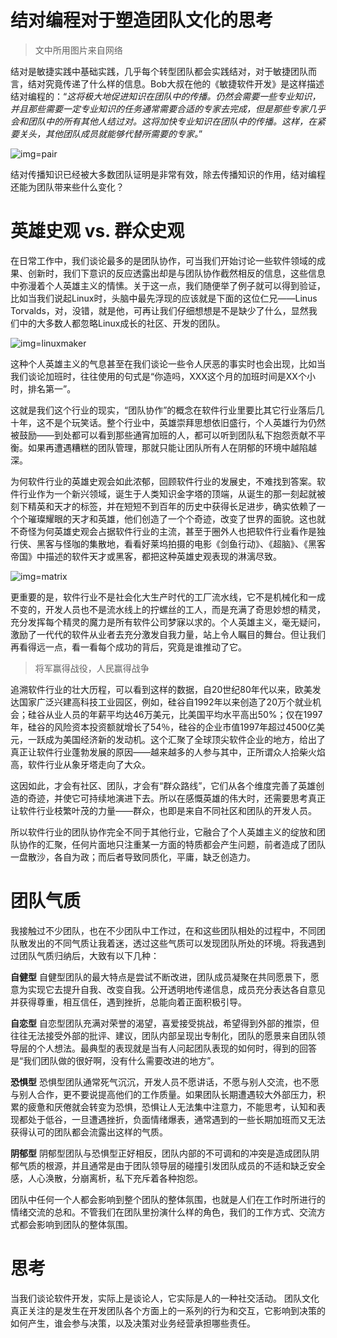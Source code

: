 结对编程对于塑造团队文化的思考
==============================

>文中所用图片来自网络

结对是敏捷实践中基础实践，几乎每个转型团队都会实践结对，对于敏捷团队而言，结对究竟传递了什么样的信息。Bob大叔在他的《敏捷软件开发》是这样描述结对编程的：“*这将极大地促进知识在团队中的传播。仍然会需要一些专业知识，并且那些需要一定专业知识的任务通常需要合适的专家去完成，但是那些专家几乎会和团队中的所有其他人结过对。这将加快专业知识在团队中的传播。这样，在紧要关头，其他团队成员就能够代替所需要的专家。*”

![img=pair](http://www.juvenxu.com/wp-content/uploads/2012/05/pair1.jpg)

结对传播知识已经被大多数团队证明是非常有效，除去传播知识的作用，结对编程还能为团队带来些什么变化？

# 英雄史观 vs. 群众史观
在日常工作中，我们谈论最多的是团队协作，可当我们开始讨论一些软件领域的成果、创新时，我们下意识的反应透露出却是与团队协作截然相反的信息，这些信息中弥漫着个人英雄主义的情愫。关于这一点，我们随便举了例子就可以得到验证，比如当我们说起Linux时，头脑中最先浮现的应该就是下面的这位仁兄——Linus Torvalds，对，没错，就是他，可再让我们仔细想想是不是缺少了什么，显然我们中的大多数人都忽略Linux成长的社区、开发的团队。

![img=linuxmaker](http://big5.thethirdmedia.com/g2b.aspx/image.thethirdmedia.com/Article/upload/200811/08111019311622.jpg)

这种个人英雄主义的气息甚至在我们谈论一些令人厌恶的事实时也会出现，比如当我们谈论加班时，往往使用的句式是“你造吗，XXX这个月的加班时间是XX个小时，排名第一”。

这就是我们这个行业的现实，“团队协作”的概念在软件行业里要比其它行业落后几十年，这不是个玩笑话。整个行业中，英雄崇拜思想依旧盛行，个人英雄行为仍然被鼓励——到处都可以看到那些通宵加班的人，都可以听到团队私下抱怨贡献不平衡。如果再遭遇糟糕的团队管理，那就只能让团队所有人在阴郁的环境中越陷越深。

为何软件行业的英雄史观会如此浓郁，回顾软件行业的发展史，不难找到答案。软件行业作为一个新兴领域，诞生于人类知识金字塔的顶端，从诞生的那一刻起就被刻下精英和天才的标签，并在短短不到百年的历史中获得长足进步，确实依赖了一个个璀璨耀眼的天才和英雄，他们创造了一个个奇迹，改变了世界的面貌。这也就不奇怪为何英雄史观会占据软件行业的主流，甚至于圈外人也把软件行业看作是独行侠、黑客与怪咖的集散地，看看好莱坞拍摄的电影《剑鱼行动》、《超脑》、《黑客帝国》中描述的软件天才或黑客，都把这种英雄史观表现的淋漓尽致。

![img=matrix](http://wallpoper.com/images/00/37/16/64/movies-matrix_00371664.png)

更重要的是，软件行业不是社会化大生产时代的工厂流水线，它不是机械化和一成不变的，开发人员也不是流水线上的拧螺丝的工人，而是充满了奇思妙想的精灵，充分发挥每个精灵的魔力是所有软件公司梦寐以求的。个人英雄主义，毫无疑问，激励了一代代的软件从业者去充分激发自我力量，站上令人瞩目的舞台。但让我们再看得远一点，看一看每个成功的背后，究竟是谁推动了它。

>将军赢得战役，人民赢得战争

追溯软件行业的壮大历程，可以看到这样的数据，自20世纪80年代以来，欧美发达国家广泛兴建高科技工业园区，例如，硅谷自1992年以来创造了20万个就业机会；硅谷从业人员的年薪平均达46万美元，比美国平均水平高出50%；仅在1997年，硅谷的风险资本投资额就增长了54％，硅谷的企业市值1997年超过4500亿美元，一跃成为美国经济新的发动机。这个汇聚了全球顶尖软件企业的地方，给出了真正让软件行业蓬勃发展的原因——越来越多的人参与其中，正所谓众人拾柴火焰高，软件行业从象牙塔走向了大众。

这因如此，才会有社区、团队，才会有“群众路线”，它们从各个维度完善了英雄创造的奇迹，并使它可持续地演进下去。所以在感慨英雄的伟大时，还需要思考真正让软件行业枝繁叶茂的力量——群众，也即是来自不同社区和团队的开发人员。

所以软件行业的团队协作完全不同于其他行业，它融合了个人英雄主义的绽放和团队协作的汇聚，任何片面地只注重某一方面的特质都会产生问题，前者造成了团队一盘散沙，各自为政；而后者导致同质化，平庸，缺乏创造力。

# 团队气质
我接触过不少团队，也在不少团队中工作过，在和这些团队相处的过程中，不同团队散发出的不同气质让我着迷，透过这些气质可以发现团队所处的环境。将我遇到过团队气质归纳后，大致有以下几种：

**自健型** 自健型团队的最大特点是尝试不断改进，团队成员凝聚在共同愿景下，愿意为实现它去提升自我、改变自我。公开透明地传递信息，成员充分表达各自意见并获得尊重，相互信任，遇到挫折，总能向着正面积极引导。

**自恋型** 自恋型团队充满对荣誉的渴望，喜爱接受挑战，希望得到外部的推崇，但往往无法接受外部的批评、建议，团队内部呈现出专制化，团队的愿景来自团队领导层的个人想法。最典型的表现就是当有人问起团队表现的如何时，得到的回答是“我们团队做的很好啊，没有什么需要改进的地方”。

**恐惧型** 恐惧型团队通常死气沉沉，开发人员不愿讲话，不愿与别人交流，也不愿与别人合作，更不要说提高他们的工作质量。如果团队长期遭遇较大外部压力，积累的疲惫和厌倦就会转变为恐惧，恐惧让人无法集中注意力，不能思考，认知和表现都处于低谷，一旦遭遇挫折，负面情绪爆表，通常遇到的一些长期加班而又无法获得认可的团队都会流露出这样的气质。

**阴郁型** 阴郁型团队与恐惧型正好相反，团队内部的不可调和的冲突是造成团队阴郁气质的根源，并且通常是由于团队领导层的碰撞引发团队成员的不适和缺乏安全感，人心涣散，分崩离析，私下充斥着各种抱怨。

团队中任何一个人都会影响到整个团队的整体氛围，也就是人们在工作时所进行的情绪交流的总和。不管我们在团队里扮演什么样的角色，我们的工作方式、交流方式都会影响到团队的整体氛围。

# 思考
当我们谈论软件开发，实际上是谈论人，它实际是人的一种社交活动。
团队文化真正关注的是发生在开发团队各个方面上的一系列的行为和交互，它影响到决策的如何产生，谁会参与决策，以及决策对业务经营承担哪些责任。
